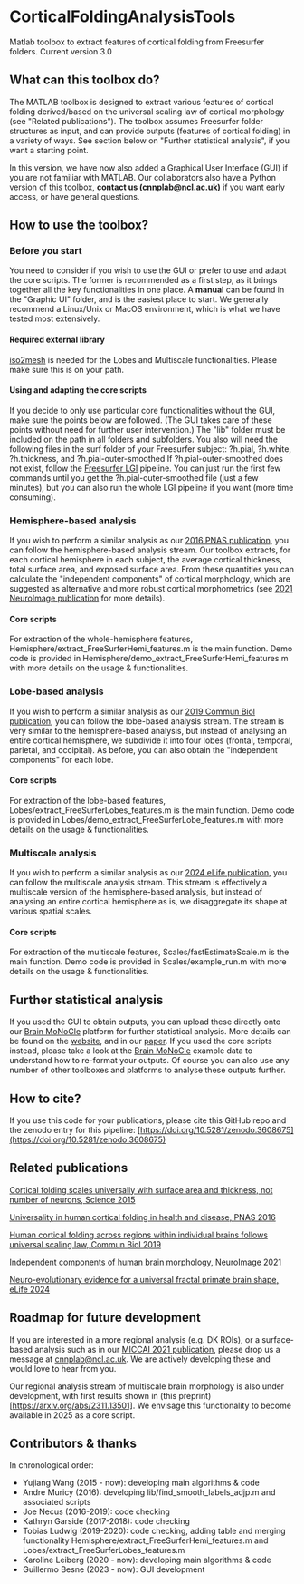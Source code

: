# CorticalFoldingAnalysisTools
Matlab toolbox to extract features of cortical folding from Freesurfer folders. Current version 3.0

## What can this toolbox do?
The MATLAB toolbox is designed to extract various features of cortical folding derived/based on the universal scaling law of cortical morphology (see "Related publications").
The toolbox assumes Freesurfer folder structures as input, and can provide outputs (features of cortical folding) in a variety of ways. See section below on "Further statistical analysis", if you want a starting point. 

In this version, we have now also added a Graphical User Interface (GUI) if you are not familiar with MATLAB.
Our collaborators also have a Python version of this toolbox, **contact us (cnnplab@ncl.ac.uk)** if you want early access, or have general questions.

## How to use the toolbox?

### Before you start

You need to consider if you wish to use the GUI or prefer to use and adapt the core scripts. The former is recommended as a first step, as it brings together all the key functionalities in one place. A **manual** can be found in the "Graphic UI" folder, and is the easiest place to start.
We generally recommend a Linux/Unix or MacOS environment, which is what we have tested most extensively.

#### Required external library 
[iso2mesh](https://iso2mesh.sourceforge.net/cgi-bin/index.cgi) is needed for the Lobes and Multiscale functionalities. Please make sure this is on your path.

#### Using and adapting the core scripts
If you decide to only use particular core functionalities without the GUI, make sure the points below are followed. (The GUI takes care of these points without need for further user intervention.)
The "lib" folder must be included on the path in all folders and subfolders.
You also will need the following files in the surf folder of your Freesurfer subject:
?h.pial, ?h.white, ?h.thickness, and ?h.pial-outer-smoothed
If ?h.pial-outer-smoothed does not exist, follow the [Freesurfer LGI](https://surfer.nmr.mgh.harvard.edu/fswiki/LGI) pipeline. You can just run the first few commands until you get the ?h.pial-outer-smoothed file (just a few minutes), but you can also run the whole LGI pipeline if you want (more time consuming).

### Hemisphere-based analysis 
If you wish to perform a similar analysis as our [2016 PNAS publication](https://doi.org/10.1073/pnas.1610175113), you can follow the hemisphere-based analysis stream. Our toolbox extracts, for each cortical hemisphere in each subject, the average cortical thickness, total surface area, and exposed surface area. From these quantities you can calculate the "independent components" of cortical morphology, which are suggested as alternative and more robust cortical morphometrics (see [2021 NeuroImage publication](https://doi.org/10.1016/j.neuroimage.2020.117546) for more details).

#### Core scripts
For extraction of the whole-hemisphere features, Hemisphere/extract_FreeSurferHemi_features.m is the main function. Demo code is provided in Hemisphere/demo_extract_FreeSurferHemi_features.m with more details on the usage & functionalities.


### Lobe-based analysis
If you wish to perform a similar analysis as our [2019 Commun Biol publication](https://www.nature.com/articles/s42003-019-0421-7), you can follow the lobe-based analysis stream. The stream is very similar to the hemisphere-based analysis, but instead of analysing an entire cortical hemisphere, we subdivide it into four lobes (frontal, temporal, parietal, and occipital). As before, you can also obtain the "independent components" for each lobe.

#### Core scripts
For extraction of the lobe-based features, Lobes/extract_FreeSurferLobes_features.m is the main function. Demo code is provided in Lobes/demo_extract_FreeSurferLobe_features.m with more details on the usage & functionalities.


### Multiscale analysis
If you wish to perform a similar analysis as our [2024 eLife publication](https://doi.org/10.7554/eLife.92080.4), you can follow the multiscale analysis stream. This stream is effectively a multiscale version of the hemisphere-based analysis, but instead of analysing an entire cortical hemisphere as is, we disaggregate its shape at various spatial scales. 

#### Core scripts
For extraction of the multiscale features, Scales/fastEstimateScale.m is the main function. Demo code is provided in Scales/example_run.m with more details on the usage & functionalities.


## Further statistical analysis
If you used the GUI to obtain outputs, you can upload these directly onto our [Brain MoNoCle](https://cnnplab.shinyapps.io/BrainMoNoCle/) platform for further statistical analysis. More details can be found on the [website](https://cnnplab.shinyapps.io/BrainMoNoCle/), and in our [paper](https://arxiv.org/abs/2406.01107).
If you used the core scripts instead, please take a look at the [Brain MoNoCle](https://cnnplab.shinyapps.io/BrainMoNoCle/) example data to understand how to re-format your outputs.
Of course you can also use any number of other toolboxes and platforms to analyse these outputs further.

## How to cite?

If you use this code for your publications, please cite this GitHub repo and the zenodo entry for this pipeline: [https://doi.org/10.5281/zenodo.3608675](https://doi.org/10.5281/zenodo.3608675)


## Related publications

[Cortical folding scales universally with surface area and thickness, not number of neurons, Science 2015](https://doi.org/10.1126/science.aaa9101)

[Universality in human cortical folding in health and disease, PNAS 2016](https://doi.org/10.1073/pnas.1610175113)

[Human cortical folding across regions within individual brains follows universal scaling law, Commun Biol 2019](https://www.nature.com/articles/s42003-019-0421-7)

[Independent components of human brain morphology, NeuroImage 2021](https://doi.org/10.1016/j.neuroimage.2020.117546)

[Neuro-evolutionary evidence for a universal fractal primate brain shape, eLife 2024](https://doi.org/10.7554/eLife.92080.4)


## Roadmap for future development

If you are interested in a more regional analysis (e.g. DK ROIs), or a surface-based analysis such as in our [MICCAI 2021 publication](https://link.springer.com/chapter/10.1007/978-3-030-87234-2_65), please drop us a message at cnnplab@ncl.ac.uk. We are actively developing these and would love to hear from you.

Our regional analysis stream of multiscale brain morphology is also under development, with first results shown in (this preprint)[https://arxiv.org/abs/2311.13501]. We envisage this functionality to become available in 2025 as a core script.


## Contributors & thanks

In chronological order:
* Yujiang Wang (2015 - now): developing main algorithms & code
* Andre Muricy (2016): developing lib/find_smooth_labels_adjp.m and associated scripts
* Joe Necus (2016-2019): code checking
* Kathryn Garside (2017-2018): code checking
* Tobias Ludwig (2019-2020): code checking, adding table and merging functionality Hemisphere/extract_FreeSurferHemi_features.m and Lobes/extract_FreeSurferLobes_features.m
* Karoline Leiberg (2020 - now): developing main algorithms & code
* Guillermo Besne (2023 - now): GUI development
